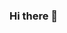 ### Hi there 👋

<!--
**gxcuit/gxcuit** is a ✨ _special_ ✨ repository because its `README.md` (this file) appears on your GitHub profile.


- 🔭 I’m currently a security researcher at NSFOCUS Technologies Group Co.,Ltd.
- 🌱 I obtained my M.Eng from College of Computer Science and Technology, Qingdao University in 2021. Before that, I received my B.Eng  from School of CyberSecurity, Chengdu University of Information and Technology in 2018.
- 👯 My current research interests include federated learning, applied cryptography and cloud data security.  I also work on other fields, including quantum cryptography and blockchain.
- 💬 Ask me about ...
- 📫 How to reach me: ...
- 😄 Pronouns: ...
- ⚡ Fun fact: ...
-->
